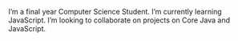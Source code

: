 I’m a final year Computer Science Student.
I’m currently learning JavaScript.
I’m looking to collaborate on projects on  Core Java and JavaScript.

<!--
**guptasachi/guptasachi** is a ✨ _special_ ✨ repository because its `README.md` (this file) appears on your GitHub profile.

Here are some ideas to get you started:

- 🔭 I’m a final year Computer Science Student
- 🌱 I’m currently learning JavaScript
- 👯 I’m looking to collaborate on projects on  Core Java and JavaScript
- 🤔 I’m looking for help with ...
- 💬 Ask me about ...
- 📫 How to reach me: ...
- 😄 Pronouns: ...
- ⚡ Fun fact: ...
-->
